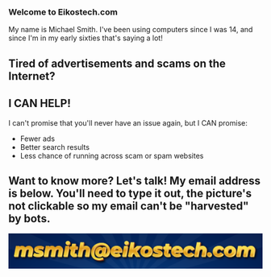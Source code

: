 ### Welcome to Eikostech.com
My name is Michael Smith. I've been using computers since I was 14, and since I'm in my early sixties that's saying a lot!

## Tired of advertisements and scams on the Internet?
## I CAN HELP!

I can't promise that you'll never have an issue again, but I CAN promise:

+ Fewer ads
+ Better search results
+ Less chance of running across scam or spam websites

## Want to know more? Let's talk! My email address is below. You'll need to type it out, the picture's not clickable so my email can't be "harvested" by bots.
![msmith AT eikostech.com](https://github.com/eikostech-com/eikostech-com.github.io/blob/main/graphic-email-addy.png)


